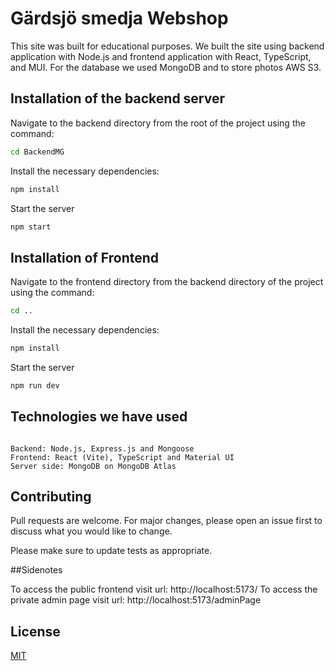 # Gärdsjö smedja Webshop

This site was built for educational purposes. We built the site using backend application with Node.js and frontend application with React, TypeScript, and MUI. For the database we used MongoDB and to store photos AWS S3.

## Installation of the backend server

Navigate to the backend directory from the root of the project using the command:
```bash
cd BackendMG
```
Install the necessary dependencies:
```bash
npm install
```
Start the server
```bash
npm start
```

## Installation of Frontend

Navigate to the frontend directory from the backend directory of the project using the command:
```bash
cd ..
```
Install the necessary dependencies:
```bash
npm install
```
Start the server
```bash
npm run dev
```


## Technologies we have used

```

Backend: Node.js, Express.js and Mongoose
Frontend: React (Vite), TypeScript and Material UI
Server side: MongoDB on MongoDB Atlas
```

## Contributing

Pull requests are welcome. For major changes, please open an issue first
to discuss what you would like to change.

Please make sure to update tests as appropriate.


##Sidenotes

To access the public frontend visit url: http://localhost:5173/
To access the private admin page visit url: http://localhost:5173/adminPage

## License

[MIT](https://choosealicense.com/licenses/mit/)

